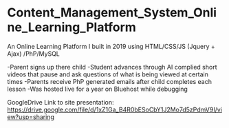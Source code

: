 # Content_Management_System_Online_Learning_Platform

An Online Learning Platform I built in 2019 using HTML/CSS/JS (Jquery + Ajax) /PhP/MySQL

-Parent signs up there child
-Student advances through AI complied short videos that pause and ask questions of what is being viewed at certain times
-Parents receive PhP generated emails after child completes each lesson
-Was hosted live for a year on Bluehost while debugging

GoogleDrive Link to site presentation:
https://drive.google.com/file/d/1xZ1Ga_B4R0bESoCbY1J2Mo7d5zPdmV9I/view?usp=sharing
